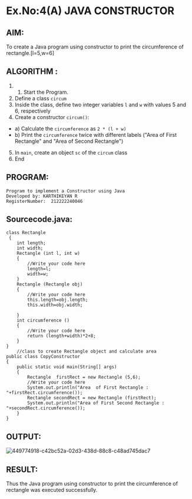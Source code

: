 # Ex.No:4(A)  JAVA CONSTRUCTOR
## AIM:
To create a Java program using constructor to print the circumference of rectangle.[l=5,w=6]

## ALGORITHM :
1.  1.	Start the Program.
2.	Define a class `circum`
3.	Inside the class, define two integer variables `l` and `w` with values 5 and 6, respectively
4.	Create a constructor `circum()`:
-	a) Calculate the `circumference` as `2 * (l + w)`
-	b) Print the `circumference` twice with different labels ("Area of First Rectangle" and "Area of Second Rectangle")
5.	In `main`, create an object `sc` of the `circum` class
6.	End

## PROGRAM:
 ```
Program to implement a Constructor using Java
Developed by: KARTHIKEYAN R
RegisterNumber:  212222240046
```

## Sourcecode.java:
```
class Rectangle 
 { 
    int length;
    int width;
    Rectangle (int l, int w) 
    {  
        //Write your code here
        length=l;
        width=w;
    } 
    Rectangle (Rectangle obj) 
    { 
        //Write your code here
        this.length=obj.length;
        this.width=obj.width;
        
    } 
    int circumference () 
    { 
        //Write your code here
        return (length+width)*2+8;
    } 
} 
    //class to create Rectangle object and calculate area 
public class CopyConstructor 
{ 
    public static void main(String[] args) 
    { 
        Rectangle  firstRect = new Rectangle (5,6); 
        //Write your code here
        System.out.println("Area  of First Rectangle : "+firstRect.circumference());
        Rectangle secondRect = new Rectangle (firstRect);
        System.out.println("Area of First Second Rectangle : "+secondRect.circumference());
    } 
} 
```
## OUTPUT:

![449774918-c42bc52a-02d3-438d-88c8-c48ad745dac7](https://github.com/user-attachments/assets/c2844516-2941-49b3-af90-fc7827389015)


## RESULT:
Thus the Java program using constructor to print the circumference of rectangle was executed successfully.
